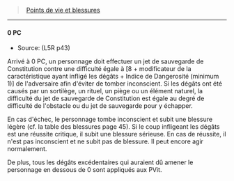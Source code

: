 ﻿---
!GenericItem
Name: 0 PC
Source: (L5R p43)
Id: l5r_hitpoints_hd.md#0-pc
ParentLink: l5r_hitpoints_hd.md#points-de-vie-et-blessures
ParentName: Points de vie et blessures
NameLevel: 4
Attributes: {}
---
> [Points de vie et blessures](hd_l5r_hitpoints.md)

---

#### 0 PC

- Source: (L5R p43)

Arrivé à 0 PC, un personnage doit effectuer un jet de sauvegarde de Constitution contre une difficulté égale à [8 + modificateur de la caractéristique ayant infligé les dégâts + Indice de Dangerosité (minimum 1)] de l'adversaire afin d'éviter de tomber inconscient. Si les dégâts ont été causés par un sortilège, un rituel, un piège ou un élément naturel, la difficulté du jet de sauvegarde de Constitution est égale au degré de difficulté de l'obstacle ou du jet de sauvegarde pour y échapper.

En cas d'échec, le personnage tombe inconscient et subit une blessure légère (cf. la table des blessures page 45). Si le coup infligeant les dégâts est une réussite critique, il subit une blessure sérieuse. En cas de réussite, il n'est pas inconscient et ne subit pas de blessure. Il peut encore agir normalement.

De plus, tous les dégâts excédentaires qui auraient dû amener le personnage en dessous de 0 sont appliqués aux PVit.

